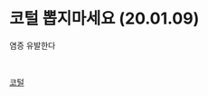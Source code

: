 # 코털 뽑지마세요 (20.01.09)

염증 유발한다

<br> 
 
[코털](https://imnews.imbc.com/replay/2020/nwtoday/article/5671695_32531.html)